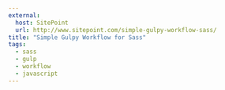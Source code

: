 ```yaml
---
external:
  host: SitePoint
  url: http://www.sitepoint.com/simple-gulpy-workflow-sass/
title: "Simple Gulpy Workflow for Sass"
tags: 
  - sass
  - gulp
  - workflow
  - javascript
---
```

